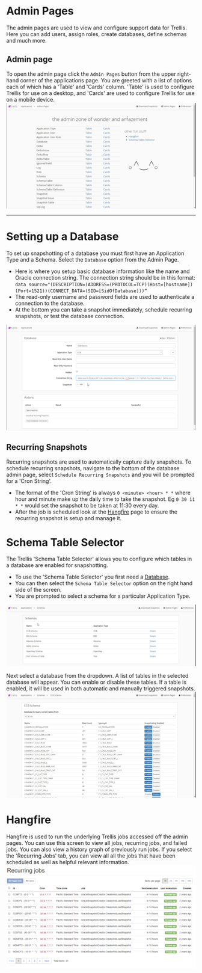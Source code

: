 # Admin Pages

The admin pages are used to view and configure support data for Trellis. Here you can add users, assign roles, create databases, define schemas and much more.

## Admin page

To open the admin page click the `Admin Pages` button from the upper right-hand corner of the applications page.
You are greeted with a list of options each of which has a 'Table' and 'Cards' column. 'Table' is used to configure Trellis for use on a desktop, and 'Cards' are used to configure Trellis for use on a mobile device.
<img src="Media/Admin-Page-Overview.png">

---

# Setting up a Database

To set up snapshotting of a database you must first have an Application Type and a Schema. Select the `Database` option from the Admin Page.

* Here is where you setup basic database information like the name and Oracle connection string. The connection string should be in this format: `data source="(DESCRIPTION=(ADDRESS=(PROTOCOL=TCP)(Host=[hostname])(Port=1521))(CONNECT_DATA=(SID=[SidOfDatabase)))“`
* The read-only username and password fields are used to authenticate a connection to the database.
* At the bottom you can take a snapshot immediately, schedule recurring snapshots, or test the database connection.

 <img src="Media/Setup-A-Database.png">

## Recurring Snapshots

Recurring snapshots are used to automatically capture daily snapshots. To schedule recurring snapshots, navigate to the bottom of the database admin page, select `Schedule Recurring Snapshots` and you will be prompted for a 'Cron String'.

* The format of the 'Cron String' is always `0 <minute> <hour> * *` where hour and minute make up the daily time to take the snapshot. Eg `0 30 11 * *` would set the snapshot to be taken at 11:30 every day.
* After the job is scheduled look at the [Hangfire](#Hangfire) page to ensure the recurring snapshot is setup and manage it.

# Schema Table Selector

The Trellis 'Schema Table Selector' allows you to configure which tables in a database are enabled for snapshotting.

* To use the 'Schema Table Selector' you first need a [Database](#Create-a-Database).
* You can then select the `Schema Table Selector` option on the right hand side of the screen.
* You are prompted to select a schema for a particular Application Type.

 <img src="Media/Schema-Table-Selector-Schema-Select.png">

Next select a database from the dropdown. A list of tables in the selected database will appear. You can enable or disable these tables. If a table is enabled, it will be used in both automatic and manually triggered snapshots.
<img src="Media/Schema-Table-Selector-Enabling.png">

# Hangfire

Hangfire is used to run the underlying Trellis jobs accessed off the admin pages. You can use this screen to view all jobs, recurring jobs, and failed jobs. You can also view a history graph of previously run jobs.
If you select the 'Recurring Jobs' tab, you can view all all the jobs that have been scheduled as well as helpful relevant information.
<img src="Media/Hangfire-Recurring-Jobs.png">
